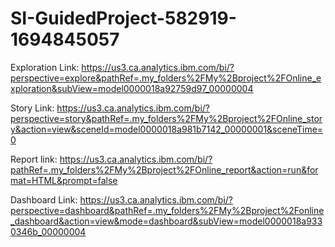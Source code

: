 # SI-GuidedProject-582919-1694845057

Exploration Link:
https://us3.ca.analytics.ibm.com/bi/?perspective=explore&pathRef=.my_folders%2FMy%2Bproject%2FOnline_exploration&subView=model0000018a92759d97_00000004

Story Link: 
https://us3.ca.analytics.ibm.com/bi/?perspective=story&pathRef=.my_folders%2FMy%2Bproject%2FOnline_story&action=view&sceneId=model0000018a981b7142_00000001&sceneTime=0

Report link:
https://us3.ca.analytics.ibm.com/bi/?pathRef=.my_folders%2FMy%2Bproject%2FOnline_report&action=run&format=HTML&prompt=false

Dashboard Link:
https://us3.ca.analytics.ibm.com/bi/?perspective=dashboard&pathRef=.my_folders%2FMy%2Bproject%2Fonline_dashboard&action=view&mode=dashboard&subView=model0000018a9330346b_00000004
